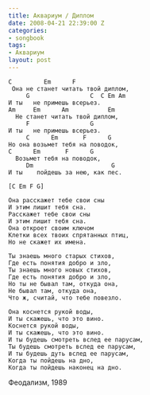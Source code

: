 ```yaml
---
title: Аквариум / Диплом
date: 2008-04-21 22:39:00 Z
categories:
- songbook
tags:
- Аквариум
layout: post
---
```


	C         Em      F
	 Она не станет читать твой диплом,
	     G                 C  C Em Am
	И ты   не примешь всерьез.
	Am     Em      Am           Em
	  Не станет читать твой диплом,
	     F                 G
	И ты   не примешь всерьез.
	     C      Em       F      G
	Но она возьмет тебя на поводок,
	С      Em       F      G
	  Возьмет тебя на поводок,
	     Dm                      G
	И ты    пойдешь за нею, как пес.
	
	[C Em F G]
	
	Она расскажет тебе свои сны
	И этим лишит тебя сна.
	Расскажет тебе свои сны
	И этим лишит тебя сна.
	Она откроет своим ключом
	Клетки всех твоих спрятанных птиц,
	Но не скажет их имена.
	
	Ты знаешь много старых стихов,
	Где есть понятия добро и зло,
	Ты знаешь много новых стихов,
	Где есть понятия добро и зло,
	Но ты не бывал там, откуда она,
	Не бывал там, откуда она,
	Что ж, считай, что тебе повезло.
	
	Она коснется рукой воды,
	И ты скажешь, что это вино.
	Коснется рукой воды,
	И ты скажешь, что это вино.
	И ты будешь смотреть вслед ее парусам,
	Ты будешь смотреть вслед ее парусам,
	И ты будешь дуть вслед ее парусам,
	Когда ты пойдешь на дно,
	Когда ты пойдешь наконец на дно.

Феодализм, 1989

